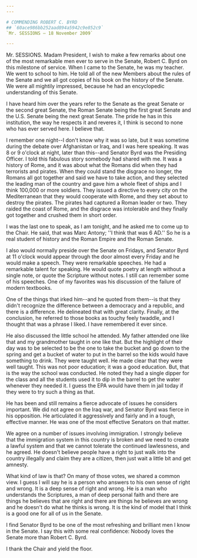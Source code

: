 ```yaml
---
---

# COMMENDING ROBERT C. BYRD
## `60ace986bb252aad894a5942c9e852c9`
`Mr. SESSIONS — 18 November 2009`

---
```



Mr. SESSIONS. Madam President, I wish to make a few remarks about one 
of the most remarkable men ever to serve in the Senate, Robert C. Byrd 
on this milestone of service. When I came to the Senate, he was my 
teacher. We went to school to him. He told all of the new Members about 
the rules of the Senate and we all got copies of his book on the 
history of the Senate. We were all mightily impressed, because he had 
an encyclopedic understanding of this Senate.

I have heard him over the years refer to the Senate as the great 
Senate or the second great Senate, the Roman Senate being the first 
great Senate and the U.S. Senate being the next great Senate. The pride 
he has in this institution, the way he respects it and reveres it, I 
think is second to none who has ever served here. I believe that.

I remember one night--I don't know why it was so late, but it was 
sometime during the debate over Afghanistan or Iraq, and I was here 
speaking. It was 8 or 9 o'clock at night, later than this--and Senator 
Byrd was the Presiding Officer. I told this fabulous story somebody had 
shared with me. It was a history of Rome, and it was about what the 
Romans did when they had terrorists and pirates. When they could stand 
the disgrace no longer, the Romans all got together and said we have to 
take action, and they selected the leading man of the country and gave 
him a whole fleet of ships and I think 100,000 or more soldiers. They 
issued a directive to every city on the Mediterranean that they would 
cooperate with Rome, and they set about to destroy the pirates. The 
pirates had captured a Roman leader or two. They raided the coast of 
Rome, and the disgrace was intolerable and they finally got together 
and crushed them in short order.

I was the last one to speak, as I am tonight, and he asked me to come 
up to the Chair. He said, that was Marc Antony; ''I think that was 6 
AD.'' So he is a real student of history and the Roman Empire and the 
Roman Senate.

I also would normally preside over the Senate on Fridays, and Senator 
Byrd at 11 o'clock would appear through the door almost every Friday 
and he would make a speech. They were remarkable speeches. He had a 
remarkable talent for speaking. He would quote poetry at length without 
a single note, or quote the Scripture without notes. I still can 
remember some of his speeches. One of my favorites was his discussion 
of the failure of modern textbooks.

One of the things that irked him--and he quoted from them--is that 
they didn't recognize the difference between a democracy and a 
republic, and there is a difference. He delineated that with great 
clarity. Finally, at the conclusion, he referred to those books as 
touchy feely twaddle, and I thought that was a phrase I liked. I have 
remembered it ever since.

He also discussed the little school he attended. My father attended 
one like that and my grandmother taught in one like that. But the 
highlight of their day was to be selected to be the one to take the 
bucket and go down to the spring and get a bucket of water to put in 
the barrel so the kids would have something to drink. They were taught 
well. He made clear that they were well taught. This was not poor 
education; it was a good education. But, that is the way the school was 
conducted. He noted they had a single dipper for the class and all the 
students used it to dip in the barrel to get the water whenever they 
needed it. I guess the EPA would have them in jail today if they were 
to try such a thing as that.

He has been and still remains a fierce advocate of issues he 
considers important. We did not agree on the Iraq war, and Senator Byrd 
was fierce in his opposition. He articulated it aggressively and fairly 
and in a tough, effective manner. He was one of the most effective 
Senators on that matter.

We agree on a number of issues involving immigration. I strongly 
believe that the immigration system in this country is broken and we 
need to create a lawful system and that we cannot tolerate the 
continued lawlessness, and he agreed. He doesn't believe people have a 
right to just walk into the country illegally and claim they are a 
citizen, then just wait a little bit and get amnesty.

What kind of law is that? On many of those votes, we shared a common 
view. I guess I will say he is a person who answers to his own sense of 
right and wrong. It is a deep sense of right and wrong. He is a man who 
understands the Scriptures, a man of deep personal faith and there are 
things he believes that are right and there are things he believes are 
wrong and he doesn't do what he thinks is wrong. It is the kind of 
model that I think is a good one for all of us in the Senate.

I find Senator Byrd to be one of the most refreshing and brilliant 
men I know in the Senate. I say this with some real confidence: Nobody 
loves the Senate more than Robert C. Byrd.

I thank the Chair and yield the floor.